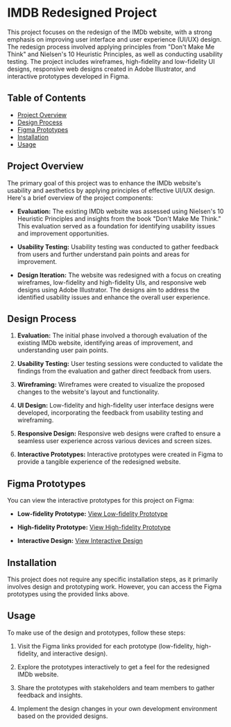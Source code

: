 # IMDB Redesigned Project

This project focuses on the redesign of the IMDb website, with a strong emphasis on improving user interface and user experience (UI/UX) design. The redesign process involved applying principles from "Don't Make Me Think" and Nielsen's 10 Heuristic Principles, as well as conducting usability testing. The project includes wireframes, high-fidelity and low-fidelity UI designs, responsive web designs created in Adobe Illustrator, and interactive prototypes developed in Figma.

## Table of Contents

- [Project Overview](#project-overview)
- [Design Process](#design-process)
- [Figma Prototypes](#figma-prototypes)
- [Installation](#installation)
- [Usage](#usage)

## Project Overview

The primary goal of this project was to enhance the IMDb website's usability and aesthetics by applying principles of effective UI/UX design. Here's a brief overview of the project components:

- **Evaluation:** The existing IMDb website was assessed using Nielsen's 10 Heuristic Principles and insights from the book "Don't Make Me Think." This evaluation served as a foundation for identifying usability issues and improvement opportunities.

- **Usability Testing:** Usability testing was conducted to gather feedback from users and further understand pain points and areas for improvement.

- **Design Iteration:** The website was redesigned with a focus on creating wireframes, low-fidelity and high-fidelity UIs, and responsive web designs using Adobe Illustrator. The designs aim to address the identified usability issues and enhance the overall user experience.

## Design Process

1. **Evaluation:** The initial phase involved a thorough evaluation of the existing IMDb website, identifying areas of improvement, and understanding user pain points.

2. **Usability Testing:** User testing sessions were conducted to validate the findings from the evaluation and gather direct feedback from users.

3. **Wireframing:** Wireframes were created to visualize the proposed changes to the website's layout and functionality.

4. **UI Design:** Low-fidelity and high-fidelity user interface designs were developed, incorporating the feedback from usability testing and wireframing.

5. **Responsive Design:** Responsive web designs were crafted to ensure a seamless user experience across various devices and screen sizes.

6. **Interactive Prototypes:** Interactive prototypes were created in Figma to provide a tangible experience of the redesigned website.

## Figma Prototypes

You can view the interactive prototypes for this project on Figma:

- **Low-fidelity Prototype:** [View Low-fidelity Prototype](https://www.figma.com/proto/7OiJmqs4Ui4dlqzWy2nMKv/E-commerce-Low-fidelity?node-id=1-2&scaling=min-zoom&page-id=0%3A1&starting-point-node-id=1%3A2)

- **High-fidelity Prototype:** [View High-fidelity Prototype](https://www.figma.com/proto/dQTYPquTrMJJgKyD9nTnLf/E-Commerce?node-id=2-2&scaling=min-zoom&page-id=0%3A1&starting-point-node-id=2%3A2)

- **Interactive Design:** [View Interactive Design](https://www.figma.com/proto/4OK9JIG79uD4ZbomP5YHCH/IMDb-redesign?node-id=103-38&scaling=min-zoom&page-id=0%3A1&starting-point-node-id=103%3A38)

## Installation

This project does not require any specific installation steps, as it primarily involves design and prototyping work. However, you can access the Figma prototypes using the provided links above.

## Usage

To make use of the design and prototypes, follow these steps:

1. Visit the Figma links provided for each prototype (low-fidelity, high-fidelity, and interactive design).

2. Explore the prototypes interactively to get a feel for the redesigned IMDb website.

3. Share the prototypes with stakeholders and team members to gather feedback and insights.

4. Implement the design changes in your own development environment based on the provided designs.
